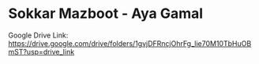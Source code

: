 # Sokkar Mazboot - Aya Gamal
Google Drive Link: https://drive.google.com/drive/folders/1gvjDFRncjOhrFg_lie70M10TbHuOBmST?usp=drive_link
